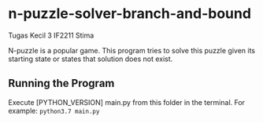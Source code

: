 # n-puzzle-solver-branch-and-bound
Tugas Kecil 3 IF2211 Stima

N-puzzle is a popular game. This program tries to solve this puzzle given its starting state or states that solution does not exist.

## Running the Program
Execute [PYTHON_VERSION] main.py from this folder in the terminal. For example:
`python3.7 main.py`


